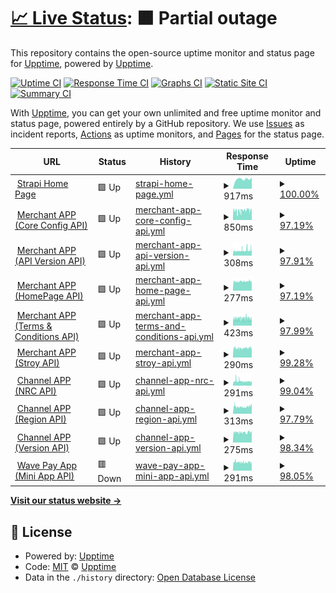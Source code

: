 # [📈 Live Status](https://upptime.github.io/upptime): <!--live status--> **🟧 Partial outage**

This repository contains the open-source uptime monitor and status page for [Upptime](https://upptime.js.org), powered by [Upptime](https://github.com/upptime/upptime).

[![Uptime CI](https://github.com/mgmgpyaesonewin/strapi-upptime/workflows/Uptime%20CI/badge.svg)](https://github.com/mgmgpyaesonewin/strapi-upptime/actions?query=workflow%3A%22Uptime+CI%22)
[![Response Time CI](https://github.com/mgmgpyaesonewin/strapi-upptime/workflows/Response%20Time%20CI/badge.svg)](https://github.com/mgmgpyaesonewin/strapi-upptime/actions?query=workflow%3A%22Response+Time+CI%22)
[![Graphs CI](https://github.com/mgmgpyaesonewin/strapi-upptime/workflows/Graphs%20CI/badge.svg)](https://github.com/mgmgpyaesonewin/strapi-upptime/actions?query=workflow%3A%22Graphs+CI%22)
[![Static Site CI](https://github.com/mgmgpyaesonewin/strapi-upptime/workflows/Static%20Site%20CI/badge.svg)](https://github.com/mgmgpyaesonewin/strapi-upptime/actions?query=workflow%3A%22Static+Site+CI%22)
[![Summary CI](https://github.com/mgmgpyaesonewin/strapi-upptime/workflows/Summary%20CI/badge.svg)](https://github.com/mgmgpyaesonewin/strapi-upptime/actions?query=workflow%3A%22Summary+CI%22)

With [Upptime](https://upptime.js.org), you can get your own unlimited and free uptime monitor and status page, powered entirely by a GitHub repository. We use [Issues](https://github.com/upptime/upptime/issues) as incident reports, [Actions](https://github.com/mgmgpyaesonewin/strapi-upptime/actions) as uptime monitors, and [Pages](https://upptime.github.io/upptime) for the status page.

<!--start: status pages-->
<!-- This summary is generated by Upptime (https://github.com/upptime/upptime) -->
<!-- Do not edit this manually, your changes will be overwritten -->
<!-- prettier-ignore -->
| URL | Status | History | Response Time | Uptime |
| --- | ------ | ------- | ------------- | ------ |
| <img alt="" src="https://icons.duckduckgo.com/ip3/cms.wavemoney.io.ico" height="13"> [Strapi Home Page](https://cms.wavemoney.io) | 🟩 Up | [strapi-home-page.yml](https://github.com/mgmgpyaesonewin/strapi-upptime/commits/HEAD/history/strapi-home-page.yml) | <details><summary><img alt="Response time graph" src="./graphs/strapi-home-page/response-time-week.png" height="20"> 917ms</summary><br><a href="https://mgmgpyaesonewin.github.io/strapi-upptime/history/strapi-home-page"><img alt="Response time 1017" src="https://img.shields.io/endpoint?url=https%3A%2F%2Fraw.githubusercontent.com%2Fmgmgpyaesonewin%2Fstrapi-upptime%2FHEAD%2Fapi%2Fstrapi-home-page%2Fresponse-time.json"></a><br><a href="https://mgmgpyaesonewin.github.io/strapi-upptime/history/strapi-home-page"><img alt="24-hour response time 1054" src="https://img.shields.io/endpoint?url=https%3A%2F%2Fraw.githubusercontent.com%2Fmgmgpyaesonewin%2Fstrapi-upptime%2FHEAD%2Fapi%2Fstrapi-home-page%2Fresponse-time-day.json"></a><br><a href="https://mgmgpyaesonewin.github.io/strapi-upptime/history/strapi-home-page"><img alt="7-day response time 917" src="https://img.shields.io/endpoint?url=https%3A%2F%2Fraw.githubusercontent.com%2Fmgmgpyaesonewin%2Fstrapi-upptime%2FHEAD%2Fapi%2Fstrapi-home-page%2Fresponse-time-week.json"></a><br><a href="https://mgmgpyaesonewin.github.io/strapi-upptime/history/strapi-home-page"><img alt="30-day response time 873" src="https://img.shields.io/endpoint?url=https%3A%2F%2Fraw.githubusercontent.com%2Fmgmgpyaesonewin%2Fstrapi-upptime%2FHEAD%2Fapi%2Fstrapi-home-page%2Fresponse-time-month.json"></a><br><a href="https://mgmgpyaesonewin.github.io/strapi-upptime/history/strapi-home-page"><img alt="1-year response time 1089" src="https://img.shields.io/endpoint?url=https%3A%2F%2Fraw.githubusercontent.com%2Fmgmgpyaesonewin%2Fstrapi-upptime%2FHEAD%2Fapi%2Fstrapi-home-page%2Fresponse-time-year.json"></a></details> | <details><summary><a href="https://mgmgpyaesonewin.github.io/strapi-upptime/history/strapi-home-page">100.00%</a></summary><a href="https://mgmgpyaesonewin.github.io/strapi-upptime/history/strapi-home-page"><img alt="All-time uptime 98.85%" src="https://img.shields.io/endpoint?url=https%3A%2F%2Fraw.githubusercontent.com%2Fmgmgpyaesonewin%2Fstrapi-upptime%2FHEAD%2Fapi%2Fstrapi-home-page%2Fuptime.json"></a><br><a href="https://mgmgpyaesonewin.github.io/strapi-upptime/history/strapi-home-page"><img alt="24-hour uptime 100.00%" src="https://img.shields.io/endpoint?url=https%3A%2F%2Fraw.githubusercontent.com%2Fmgmgpyaesonewin%2Fstrapi-upptime%2FHEAD%2Fapi%2Fstrapi-home-page%2Fuptime-day.json"></a><br><a href="https://mgmgpyaesonewin.github.io/strapi-upptime/history/strapi-home-page"><img alt="7-day uptime 100.00%" src="https://img.shields.io/endpoint?url=https%3A%2F%2Fraw.githubusercontent.com%2Fmgmgpyaesonewin%2Fstrapi-upptime%2FHEAD%2Fapi%2Fstrapi-home-page%2Fuptime-week.json"></a><br><a href="https://mgmgpyaesonewin.github.io/strapi-upptime/history/strapi-home-page"><img alt="30-day uptime 99.29%" src="https://img.shields.io/endpoint?url=https%3A%2F%2Fraw.githubusercontent.com%2Fmgmgpyaesonewin%2Fstrapi-upptime%2FHEAD%2Fapi%2Fstrapi-home-page%2Fuptime-month.json"></a><br><a href="https://mgmgpyaesonewin.github.io/strapi-upptime/history/strapi-home-page"><img alt="1-year uptime 98.50%" src="https://img.shields.io/endpoint?url=https%3A%2F%2Fraw.githubusercontent.com%2Fmgmgpyaesonewin%2Fstrapi-upptime%2FHEAD%2Fapi%2Fstrapi-home-page%2Fuptime-year.json"></a></details>
| <img alt="" src="https://icons.duckduckgo.com/ip3/gateway.wavemoney.io.ico" height="13"> [Merchant APP (Core Config API)](https://gateway.wavemoney.io/v2/merchant-api/merchant-core-config) | 🟩 Up | [merchant-app-core-config-api.yml](https://github.com/mgmgpyaesonewin/strapi-upptime/commits/HEAD/history/merchant-app-core-config-api.yml) | <details><summary><img alt="Response time graph" src="./graphs/merchant-app-core-config-api/response-time-week.png" height="20"> 850ms</summary><br><a href="https://mgmgpyaesonewin.github.io/strapi-upptime/history/merchant-app-core-config-api"><img alt="Response time 968" src="https://img.shields.io/endpoint?url=https%3A%2F%2Fraw.githubusercontent.com%2Fmgmgpyaesonewin%2Fstrapi-upptime%2FHEAD%2Fapi%2Fmerchant-app-core-config-api%2Fresponse-time.json"></a><br><a href="https://mgmgpyaesonewin.github.io/strapi-upptime/history/merchant-app-core-config-api"><img alt="24-hour response time 765" src="https://img.shields.io/endpoint?url=https%3A%2F%2Fraw.githubusercontent.com%2Fmgmgpyaesonewin%2Fstrapi-upptime%2FHEAD%2Fapi%2Fmerchant-app-core-config-api%2Fresponse-time-day.json"></a><br><a href="https://mgmgpyaesonewin.github.io/strapi-upptime/history/merchant-app-core-config-api"><img alt="7-day response time 850" src="https://img.shields.io/endpoint?url=https%3A%2F%2Fraw.githubusercontent.com%2Fmgmgpyaesonewin%2Fstrapi-upptime%2FHEAD%2Fapi%2Fmerchant-app-core-config-api%2Fresponse-time-week.json"></a><br><a href="https://mgmgpyaesonewin.github.io/strapi-upptime/history/merchant-app-core-config-api"><img alt="30-day response time 868" src="https://img.shields.io/endpoint?url=https%3A%2F%2Fraw.githubusercontent.com%2Fmgmgpyaesonewin%2Fstrapi-upptime%2FHEAD%2Fapi%2Fmerchant-app-core-config-api%2Fresponse-time-month.json"></a><br><a href="https://mgmgpyaesonewin.github.io/strapi-upptime/history/merchant-app-core-config-api"><img alt="1-year response time 1000" src="https://img.shields.io/endpoint?url=https%3A%2F%2Fraw.githubusercontent.com%2Fmgmgpyaesonewin%2Fstrapi-upptime%2FHEAD%2Fapi%2Fmerchant-app-core-config-api%2Fresponse-time-year.json"></a></details> | <details><summary><a href="https://mgmgpyaesonewin.github.io/strapi-upptime/history/merchant-app-core-config-api">97.19%</a></summary><a href="https://mgmgpyaesonewin.github.io/strapi-upptime/history/merchant-app-core-config-api"><img alt="All-time uptime 98.74%" src="https://img.shields.io/endpoint?url=https%3A%2F%2Fraw.githubusercontent.com%2Fmgmgpyaesonewin%2Fstrapi-upptime%2FHEAD%2Fapi%2Fmerchant-app-core-config-api%2Fuptime.json"></a><br><a href="https://mgmgpyaesonewin.github.io/strapi-upptime/history/merchant-app-core-config-api"><img alt="24-hour uptime 94.51%" src="https://img.shields.io/endpoint?url=https%3A%2F%2Fraw.githubusercontent.com%2Fmgmgpyaesonewin%2Fstrapi-upptime%2FHEAD%2Fapi%2Fmerchant-app-core-config-api%2Fuptime-day.json"></a><br><a href="https://mgmgpyaesonewin.github.io/strapi-upptime/history/merchant-app-core-config-api"><img alt="7-day uptime 97.19%" src="https://img.shields.io/endpoint?url=https%3A%2F%2Fraw.githubusercontent.com%2Fmgmgpyaesonewin%2Fstrapi-upptime%2FHEAD%2Fapi%2Fmerchant-app-core-config-api%2Fuptime-week.json"></a><br><a href="https://mgmgpyaesonewin.github.io/strapi-upptime/history/merchant-app-core-config-api"><img alt="30-day uptime 98.53%" src="https://img.shields.io/endpoint?url=https%3A%2F%2Fraw.githubusercontent.com%2Fmgmgpyaesonewin%2Fstrapi-upptime%2FHEAD%2Fapi%2Fmerchant-app-core-config-api%2Fuptime-month.json"></a><br><a href="https://mgmgpyaesonewin.github.io/strapi-upptime/history/merchant-app-core-config-api"><img alt="1-year uptime 98.32%" src="https://img.shields.io/endpoint?url=https%3A%2F%2Fraw.githubusercontent.com%2Fmgmgpyaesonewin%2Fstrapi-upptime%2FHEAD%2Fapi%2Fmerchant-app-core-config-api%2Fuptime-year.json"></a></details>
| <img alt="" src="https://icons.duckduckgo.com/ip3/gateway.wavemoney.io.ico" height="13"> [Merchant APP (API Version API)](https://gateway.wavemoney.io/v2/merchant-api/url-version/entity/merchant) | 🟩 Up | [merchant-app-api-version-api.yml](https://github.com/mgmgpyaesonewin/strapi-upptime/commits/HEAD/history/merchant-app-api-version-api.yml) | <details><summary><img alt="Response time graph" src="./graphs/merchant-app-api-version-api/response-time-week.png" height="20"> 308ms</summary><br><a href="https://mgmgpyaesonewin.github.io/strapi-upptime/history/merchant-app-api-version-api"><img alt="Response time 374" src="https://img.shields.io/endpoint?url=https%3A%2F%2Fraw.githubusercontent.com%2Fmgmgpyaesonewin%2Fstrapi-upptime%2FHEAD%2Fapi%2Fmerchant-app-api-version-api%2Fresponse-time.json"></a><br><a href="https://mgmgpyaesonewin.github.io/strapi-upptime/history/merchant-app-api-version-api"><img alt="24-hour response time 361" src="https://img.shields.io/endpoint?url=https%3A%2F%2Fraw.githubusercontent.com%2Fmgmgpyaesonewin%2Fstrapi-upptime%2FHEAD%2Fapi%2Fmerchant-app-api-version-api%2Fresponse-time-day.json"></a><br><a href="https://mgmgpyaesonewin.github.io/strapi-upptime/history/merchant-app-api-version-api"><img alt="7-day response time 308" src="https://img.shields.io/endpoint?url=https%3A%2F%2Fraw.githubusercontent.com%2Fmgmgpyaesonewin%2Fstrapi-upptime%2FHEAD%2Fapi%2Fmerchant-app-api-version-api%2Fresponse-time-week.json"></a><br><a href="https://mgmgpyaesonewin.github.io/strapi-upptime/history/merchant-app-api-version-api"><img alt="30-day response time 305" src="https://img.shields.io/endpoint?url=https%3A%2F%2Fraw.githubusercontent.com%2Fmgmgpyaesonewin%2Fstrapi-upptime%2FHEAD%2Fapi%2Fmerchant-app-api-version-api%2Fresponse-time-month.json"></a><br><a href="https://mgmgpyaesonewin.github.io/strapi-upptime/history/merchant-app-api-version-api"><img alt="1-year response time 372" src="https://img.shields.io/endpoint?url=https%3A%2F%2Fraw.githubusercontent.com%2Fmgmgpyaesonewin%2Fstrapi-upptime%2FHEAD%2Fapi%2Fmerchant-app-api-version-api%2Fresponse-time-year.json"></a></details> | <details><summary><a href="https://mgmgpyaesonewin.github.io/strapi-upptime/history/merchant-app-api-version-api">97.91%</a></summary><a href="https://mgmgpyaesonewin.github.io/strapi-upptime/history/merchant-app-api-version-api"><img alt="All-time uptime 98.77%" src="https://img.shields.io/endpoint?url=https%3A%2F%2Fraw.githubusercontent.com%2Fmgmgpyaesonewin%2Fstrapi-upptime%2FHEAD%2Fapi%2Fmerchant-app-api-version-api%2Fuptime.json"></a><br><a href="https://mgmgpyaesonewin.github.io/strapi-upptime/history/merchant-app-api-version-api"><img alt="24-hour uptime 98.13%" src="https://img.shields.io/endpoint?url=https%3A%2F%2Fraw.githubusercontent.com%2Fmgmgpyaesonewin%2Fstrapi-upptime%2FHEAD%2Fapi%2Fmerchant-app-api-version-api%2Fuptime-day.json"></a><br><a href="https://mgmgpyaesonewin.github.io/strapi-upptime/history/merchant-app-api-version-api"><img alt="7-day uptime 97.91%" src="https://img.shields.io/endpoint?url=https%3A%2F%2Fraw.githubusercontent.com%2Fmgmgpyaesonewin%2Fstrapi-upptime%2FHEAD%2Fapi%2Fmerchant-app-api-version-api%2Fuptime-week.json"></a><br><a href="https://mgmgpyaesonewin.github.io/strapi-upptime/history/merchant-app-api-version-api"><img alt="30-day uptime 98.76%" src="https://img.shields.io/endpoint?url=https%3A%2F%2Fraw.githubusercontent.com%2Fmgmgpyaesonewin%2Fstrapi-upptime%2FHEAD%2Fapi%2Fmerchant-app-api-version-api%2Fuptime-month.json"></a><br><a href="https://mgmgpyaesonewin.github.io/strapi-upptime/history/merchant-app-api-version-api"><img alt="1-year uptime 98.37%" src="https://img.shields.io/endpoint?url=https%3A%2F%2Fraw.githubusercontent.com%2Fmgmgpyaesonewin%2Fstrapi-upptime%2FHEAD%2Fapi%2Fmerchant-app-api-version-api%2Fuptime-year.json"></a></details>
| <img alt="" src="https://icons.duckduckgo.com/ip3/gateway.wavemoney.io.ico" height="13"> [Merchant APP (HomePage API)](https://gateway.wavemoney.io/v2/merchant-api/merchant-home) | 🟩 Up | [merchant-app-home-page-api.yml](https://github.com/mgmgpyaesonewin/strapi-upptime/commits/HEAD/history/merchant-app-home-page-api.yml) | <details><summary><img alt="Response time graph" src="./graphs/merchant-app-home-page-api/response-time-week.png" height="20"> 277ms</summary><br><a href="https://mgmgpyaesonewin.github.io/strapi-upptime/history/merchant-app-home-page-api"><img alt="Response time 381" src="https://img.shields.io/endpoint?url=https%3A%2F%2Fraw.githubusercontent.com%2Fmgmgpyaesonewin%2Fstrapi-upptime%2FHEAD%2Fapi%2Fmerchant-app-home-page-api%2Fresponse-time.json"></a><br><a href="https://mgmgpyaesonewin.github.io/strapi-upptime/history/merchant-app-home-page-api"><img alt="24-hour response time 284" src="https://img.shields.io/endpoint?url=https%3A%2F%2Fraw.githubusercontent.com%2Fmgmgpyaesonewin%2Fstrapi-upptime%2FHEAD%2Fapi%2Fmerchant-app-home-page-api%2Fresponse-time-day.json"></a><br><a href="https://mgmgpyaesonewin.github.io/strapi-upptime/history/merchant-app-home-page-api"><img alt="7-day response time 277" src="https://img.shields.io/endpoint?url=https%3A%2F%2Fraw.githubusercontent.com%2Fmgmgpyaesonewin%2Fstrapi-upptime%2FHEAD%2Fapi%2Fmerchant-app-home-page-api%2Fresponse-time-week.json"></a><br><a href="https://mgmgpyaesonewin.github.io/strapi-upptime/history/merchant-app-home-page-api"><img alt="30-day response time 273" src="https://img.shields.io/endpoint?url=https%3A%2F%2Fraw.githubusercontent.com%2Fmgmgpyaesonewin%2Fstrapi-upptime%2FHEAD%2Fapi%2Fmerchant-app-home-page-api%2Fresponse-time-month.json"></a><br><a href="https://mgmgpyaesonewin.github.io/strapi-upptime/history/merchant-app-home-page-api"><img alt="1-year response time 412" src="https://img.shields.io/endpoint?url=https%3A%2F%2Fraw.githubusercontent.com%2Fmgmgpyaesonewin%2Fstrapi-upptime%2FHEAD%2Fapi%2Fmerchant-app-home-page-api%2Fresponse-time-year.json"></a></details> | <details><summary><a href="https://mgmgpyaesonewin.github.io/strapi-upptime/history/merchant-app-home-page-api">97.19%</a></summary><a href="https://mgmgpyaesonewin.github.io/strapi-upptime/history/merchant-app-home-page-api"><img alt="All-time uptime 98.78%" src="https://img.shields.io/endpoint?url=https%3A%2F%2Fraw.githubusercontent.com%2Fmgmgpyaesonewin%2Fstrapi-upptime%2FHEAD%2Fapi%2Fmerchant-app-home-page-api%2Fuptime.json"></a><br><a href="https://mgmgpyaesonewin.github.io/strapi-upptime/history/merchant-app-home-page-api"><img alt="24-hour uptime 98.47%" src="https://img.shields.io/endpoint?url=https%3A%2F%2Fraw.githubusercontent.com%2Fmgmgpyaesonewin%2Fstrapi-upptime%2FHEAD%2Fapi%2Fmerchant-app-home-page-api%2Fuptime-day.json"></a><br><a href="https://mgmgpyaesonewin.github.io/strapi-upptime/history/merchant-app-home-page-api"><img alt="7-day uptime 97.19%" src="https://img.shields.io/endpoint?url=https%3A%2F%2Fraw.githubusercontent.com%2Fmgmgpyaesonewin%2Fstrapi-upptime%2FHEAD%2Fapi%2Fmerchant-app-home-page-api%2Fuptime-week.json"></a><br><a href="https://mgmgpyaesonewin.github.io/strapi-upptime/history/merchant-app-home-page-api"><img alt="30-day uptime 98.50%" src="https://img.shields.io/endpoint?url=https%3A%2F%2Fraw.githubusercontent.com%2Fmgmgpyaesonewin%2Fstrapi-upptime%2FHEAD%2Fapi%2Fmerchant-app-home-page-api%2Fuptime-month.json"></a><br><a href="https://mgmgpyaesonewin.github.io/strapi-upptime/history/merchant-app-home-page-api"><img alt="1-year uptime 98.33%" src="https://img.shields.io/endpoint?url=https%3A%2F%2Fraw.githubusercontent.com%2Fmgmgpyaesonewin%2Fstrapi-upptime%2FHEAD%2Fapi%2Fmerchant-app-home-page-api%2Fuptime-year.json"></a></details>
| <img alt="" src="https://icons.duckduckgo.com/ip3/gateway.wavemoney.io.ico" height="13"> [Merchant APP (Terms & Conditions API)](https://gateway.wavemoney.io/v2/merchant-api/merchant-term-and-condition-content/get-latest) | 🟩 Up | [merchant-app-terms-and-conditions-api.yml](https://github.com/mgmgpyaesonewin/strapi-upptime/commits/HEAD/history/merchant-app-terms-and-conditions-api.yml) | <details><summary><img alt="Response time graph" src="./graphs/merchant-app-terms-and-conditions-api/response-time-week.png" height="20"> 423ms</summary><br><a href="https://mgmgpyaesonewin.github.io/strapi-upptime/history/merchant-app-terms-and-conditions-api"><img alt="Response time 505" src="https://img.shields.io/endpoint?url=https%3A%2F%2Fraw.githubusercontent.com%2Fmgmgpyaesonewin%2Fstrapi-upptime%2FHEAD%2Fapi%2Fmerchant-app-terms-and-conditions-api%2Fresponse-time.json"></a><br><a href="https://mgmgpyaesonewin.github.io/strapi-upptime/history/merchant-app-terms-and-conditions-api"><img alt="24-hour response time 430" src="https://img.shields.io/endpoint?url=https%3A%2F%2Fraw.githubusercontent.com%2Fmgmgpyaesonewin%2Fstrapi-upptime%2FHEAD%2Fapi%2Fmerchant-app-terms-and-conditions-api%2Fresponse-time-day.json"></a><br><a href="https://mgmgpyaesonewin.github.io/strapi-upptime/history/merchant-app-terms-and-conditions-api"><img alt="7-day response time 423" src="https://img.shields.io/endpoint?url=https%3A%2F%2Fraw.githubusercontent.com%2Fmgmgpyaesonewin%2Fstrapi-upptime%2FHEAD%2Fapi%2Fmerchant-app-terms-and-conditions-api%2Fresponse-time-week.json"></a><br><a href="https://mgmgpyaesonewin.github.io/strapi-upptime/history/merchant-app-terms-and-conditions-api"><img alt="30-day response time 442" src="https://img.shields.io/endpoint?url=https%3A%2F%2Fraw.githubusercontent.com%2Fmgmgpyaesonewin%2Fstrapi-upptime%2FHEAD%2Fapi%2Fmerchant-app-terms-and-conditions-api%2Fresponse-time-month.json"></a><br><a href="https://mgmgpyaesonewin.github.io/strapi-upptime/history/merchant-app-terms-and-conditions-api"><img alt="1-year response time 514" src="https://img.shields.io/endpoint?url=https%3A%2F%2Fraw.githubusercontent.com%2Fmgmgpyaesonewin%2Fstrapi-upptime%2FHEAD%2Fapi%2Fmerchant-app-terms-and-conditions-api%2Fresponse-time-year.json"></a></details> | <details><summary><a href="https://mgmgpyaesonewin.github.io/strapi-upptime/history/merchant-app-terms-and-conditions-api">97.99%</a></summary><a href="https://mgmgpyaesonewin.github.io/strapi-upptime/history/merchant-app-terms-and-conditions-api"><img alt="All-time uptime 98.82%" src="https://img.shields.io/endpoint?url=https%3A%2F%2Fraw.githubusercontent.com%2Fmgmgpyaesonewin%2Fstrapi-upptime%2FHEAD%2Fapi%2Fmerchant-app-terms-and-conditions-api%2Fuptime.json"></a><br><a href="https://mgmgpyaesonewin.github.io/strapi-upptime/history/merchant-app-terms-and-conditions-api"><img alt="24-hour uptime 96.48%" src="https://img.shields.io/endpoint?url=https%3A%2F%2Fraw.githubusercontent.com%2Fmgmgpyaesonewin%2Fstrapi-upptime%2FHEAD%2Fapi%2Fmerchant-app-terms-and-conditions-api%2Fuptime-day.json"></a><br><a href="https://mgmgpyaesonewin.github.io/strapi-upptime/history/merchant-app-terms-and-conditions-api"><img alt="7-day uptime 97.99%" src="https://img.shields.io/endpoint?url=https%3A%2F%2Fraw.githubusercontent.com%2Fmgmgpyaesonewin%2Fstrapi-upptime%2FHEAD%2Fapi%2Fmerchant-app-terms-and-conditions-api%2Fuptime-week.json"></a><br><a href="https://mgmgpyaesonewin.github.io/strapi-upptime/history/merchant-app-terms-and-conditions-api"><img alt="30-day uptime 98.71%" src="https://img.shields.io/endpoint?url=https%3A%2F%2Fraw.githubusercontent.com%2Fmgmgpyaesonewin%2Fstrapi-upptime%2FHEAD%2Fapi%2Fmerchant-app-terms-and-conditions-api%2Fuptime-month.json"></a><br><a href="https://mgmgpyaesonewin.github.io/strapi-upptime/history/merchant-app-terms-and-conditions-api"><img alt="1-year uptime 98.36%" src="https://img.shields.io/endpoint?url=https%3A%2F%2Fraw.githubusercontent.com%2Fmgmgpyaesonewin%2Fstrapi-upptime%2FHEAD%2Fapi%2Fmerchant-app-terms-and-conditions-api%2Fuptime-year.json"></a></details>
| <img alt="" src="https://icons.duckduckgo.com/ip3/gateway.wavemoney.io.ico" height="13"> [Merchant APP (Stroy API)](https://gateway.wavemoney.io/v2/merchant-api/merchant-tutorial-stories/1) | 🟩 Up | [merchant-app-stroy-api.yml](https://github.com/mgmgpyaesonewin/strapi-upptime/commits/HEAD/history/merchant-app-stroy-api.yml) | <details><summary><img alt="Response time graph" src="./graphs/merchant-app-stroy-api/response-time-week.png" height="20"> 290ms</summary><br><a href="https://mgmgpyaesonewin.github.io/strapi-upptime/history/merchant-app-stroy-api"><img alt="Response time 390" src="https://img.shields.io/endpoint?url=https%3A%2F%2Fraw.githubusercontent.com%2Fmgmgpyaesonewin%2Fstrapi-upptime%2FHEAD%2Fapi%2Fmerchant-app-stroy-api%2Fresponse-time.json"></a><br><a href="https://mgmgpyaesonewin.github.io/strapi-upptime/history/merchant-app-stroy-api"><img alt="24-hour response time 304" src="https://img.shields.io/endpoint?url=https%3A%2F%2Fraw.githubusercontent.com%2Fmgmgpyaesonewin%2Fstrapi-upptime%2FHEAD%2Fapi%2Fmerchant-app-stroy-api%2Fresponse-time-day.json"></a><br><a href="https://mgmgpyaesonewin.github.io/strapi-upptime/history/merchant-app-stroy-api"><img alt="7-day response time 290" src="https://img.shields.io/endpoint?url=https%3A%2F%2Fraw.githubusercontent.com%2Fmgmgpyaesonewin%2Fstrapi-upptime%2FHEAD%2Fapi%2Fmerchant-app-stroy-api%2Fresponse-time-week.json"></a><br><a href="https://mgmgpyaesonewin.github.io/strapi-upptime/history/merchant-app-stroy-api"><img alt="30-day response time 295" src="https://img.shields.io/endpoint?url=https%3A%2F%2Fraw.githubusercontent.com%2Fmgmgpyaesonewin%2Fstrapi-upptime%2FHEAD%2Fapi%2Fmerchant-app-stroy-api%2Fresponse-time-month.json"></a><br><a href="https://mgmgpyaesonewin.github.io/strapi-upptime/history/merchant-app-stroy-api"><img alt="1-year response time 427" src="https://img.shields.io/endpoint?url=https%3A%2F%2Fraw.githubusercontent.com%2Fmgmgpyaesonewin%2Fstrapi-upptime%2FHEAD%2Fapi%2Fmerchant-app-stroy-api%2Fresponse-time-year.json"></a></details> | <details><summary><a href="https://mgmgpyaesonewin.github.io/strapi-upptime/history/merchant-app-stroy-api">99.28%</a></summary><a href="https://mgmgpyaesonewin.github.io/strapi-upptime/history/merchant-app-stroy-api"><img alt="All-time uptime 98.76%" src="https://img.shields.io/endpoint?url=https%3A%2F%2Fraw.githubusercontent.com%2Fmgmgpyaesonewin%2Fstrapi-upptime%2FHEAD%2Fapi%2Fmerchant-app-stroy-api%2Fuptime.json"></a><br><a href="https://mgmgpyaesonewin.github.io/strapi-upptime/history/merchant-app-stroy-api"><img alt="24-hour uptime 98.94%" src="https://img.shields.io/endpoint?url=https%3A%2F%2Fraw.githubusercontent.com%2Fmgmgpyaesonewin%2Fstrapi-upptime%2FHEAD%2Fapi%2Fmerchant-app-stroy-api%2Fuptime-day.json"></a><br><a href="https://mgmgpyaesonewin.github.io/strapi-upptime/history/merchant-app-stroy-api"><img alt="7-day uptime 99.28%" src="https://img.shields.io/endpoint?url=https%3A%2F%2Fraw.githubusercontent.com%2Fmgmgpyaesonewin%2Fstrapi-upptime%2FHEAD%2Fapi%2Fmerchant-app-stroy-api%2Fuptime-week.json"></a><br><a href="https://mgmgpyaesonewin.github.io/strapi-upptime/history/merchant-app-stroy-api"><img alt="30-day uptime 99.12%" src="https://img.shields.io/endpoint?url=https%3A%2F%2Fraw.githubusercontent.com%2Fmgmgpyaesonewin%2Fstrapi-upptime%2FHEAD%2Fapi%2Fmerchant-app-stroy-api%2Fuptime-month.json"></a><br><a href="https://mgmgpyaesonewin.github.io/strapi-upptime/history/merchant-app-stroy-api"><img alt="1-year uptime 98.37%" src="https://img.shields.io/endpoint?url=https%3A%2F%2Fraw.githubusercontent.com%2Fmgmgpyaesonewin%2Fstrapi-upptime%2FHEAD%2Fapi%2Fmerchant-app-stroy-api%2Fuptime-year.json"></a></details>
| <img alt="" src="https://icons.duckduckgo.com/ip3/gateway.wavemoney.io.ico" height="13"> [Channel APP (NRC API)](https://gateway.wavemoney.io/v2/wc-api/config-nrc/wc) | 🟩 Up | [channel-app-nrc-api.yml](https://github.com/mgmgpyaesonewin/strapi-upptime/commits/HEAD/history/channel-app-nrc-api.yml) | <details><summary><img alt="Response time graph" src="./graphs/channel-app-nrc-api/response-time-week.png" height="20"> 291ms</summary><br><a href="https://mgmgpyaesonewin.github.io/strapi-upptime/history/channel-app-nrc-api"><img alt="Response time 291" src="https://img.shields.io/endpoint?url=https%3A%2F%2Fraw.githubusercontent.com%2Fmgmgpyaesonewin%2Fstrapi-upptime%2FHEAD%2Fapi%2Fchannel-app-nrc-api%2Fresponse-time.json"></a><br><a href="https://mgmgpyaesonewin.github.io/strapi-upptime/history/channel-app-nrc-api"><img alt="24-hour response time 270" src="https://img.shields.io/endpoint?url=https%3A%2F%2Fraw.githubusercontent.com%2Fmgmgpyaesonewin%2Fstrapi-upptime%2FHEAD%2Fapi%2Fchannel-app-nrc-api%2Fresponse-time-day.json"></a><br><a href="https://mgmgpyaesonewin.github.io/strapi-upptime/history/channel-app-nrc-api"><img alt="7-day response time 291" src="https://img.shields.io/endpoint?url=https%3A%2F%2Fraw.githubusercontent.com%2Fmgmgpyaesonewin%2Fstrapi-upptime%2FHEAD%2Fapi%2Fchannel-app-nrc-api%2Fresponse-time-week.json"></a><br><a href="https://mgmgpyaesonewin.github.io/strapi-upptime/history/channel-app-nrc-api"><img alt="30-day response time 285" src="https://img.shields.io/endpoint?url=https%3A%2F%2Fraw.githubusercontent.com%2Fmgmgpyaesonewin%2Fstrapi-upptime%2FHEAD%2Fapi%2Fchannel-app-nrc-api%2Fresponse-time-month.json"></a><br><a href="https://mgmgpyaesonewin.github.io/strapi-upptime/history/channel-app-nrc-api"><img alt="1-year response time 279" src="https://img.shields.io/endpoint?url=https%3A%2F%2Fraw.githubusercontent.com%2Fmgmgpyaesonewin%2Fstrapi-upptime%2FHEAD%2Fapi%2Fchannel-app-nrc-api%2Fresponse-time-year.json"></a></details> | <details><summary><a href="https://mgmgpyaesonewin.github.io/strapi-upptime/history/channel-app-nrc-api">99.04%</a></summary><a href="https://mgmgpyaesonewin.github.io/strapi-upptime/history/channel-app-nrc-api"><img alt="All-time uptime 98.69%" src="https://img.shields.io/endpoint?url=https%3A%2F%2Fraw.githubusercontent.com%2Fmgmgpyaesonewin%2Fstrapi-upptime%2FHEAD%2Fapi%2Fchannel-app-nrc-api%2Fuptime.json"></a><br><a href="https://mgmgpyaesonewin.github.io/strapi-upptime/history/channel-app-nrc-api"><img alt="24-hour uptime 98.77%" src="https://img.shields.io/endpoint?url=https%3A%2F%2Fraw.githubusercontent.com%2Fmgmgpyaesonewin%2Fstrapi-upptime%2FHEAD%2Fapi%2Fchannel-app-nrc-api%2Fuptime-day.json"></a><br><a href="https://mgmgpyaesonewin.github.io/strapi-upptime/history/channel-app-nrc-api"><img alt="7-day uptime 99.04%" src="https://img.shields.io/endpoint?url=https%3A%2F%2Fraw.githubusercontent.com%2Fmgmgpyaesonewin%2Fstrapi-upptime%2FHEAD%2Fapi%2Fchannel-app-nrc-api%2Fuptime-week.json"></a><br><a href="https://mgmgpyaesonewin.github.io/strapi-upptime/history/channel-app-nrc-api"><img alt="30-day uptime 98.82%" src="https://img.shields.io/endpoint?url=https%3A%2F%2Fraw.githubusercontent.com%2Fmgmgpyaesonewin%2Fstrapi-upptime%2FHEAD%2Fapi%2Fchannel-app-nrc-api%2Fuptime-month.json"></a><br><a href="https://mgmgpyaesonewin.github.io/strapi-upptime/history/channel-app-nrc-api"><img alt="1-year uptime 98.35%" src="https://img.shields.io/endpoint?url=https%3A%2F%2Fraw.githubusercontent.com%2Fmgmgpyaesonewin%2Fstrapi-upptime%2FHEAD%2Fapi%2Fchannel-app-nrc-api%2Fuptime-year.json"></a></details>
| <img alt="" src="https://icons.duckduckgo.com/ip3/gateway.wavemoney.io.ico" height="13"> [Channel APP (Region API)](https://gateway.wavemoney.io/v2/wc-api/config-region/wc) | 🟩 Up | [channel-app-region-api.yml](https://github.com/mgmgpyaesonewin/strapi-upptime/commits/HEAD/history/channel-app-region-api.yml) | <details><summary><img alt="Response time graph" src="./graphs/channel-app-region-api/response-time-week.png" height="20"> 313ms</summary><br><a href="https://mgmgpyaesonewin.github.io/strapi-upptime/history/channel-app-region-api"><img alt="Response time 409" src="https://img.shields.io/endpoint?url=https%3A%2F%2Fraw.githubusercontent.com%2Fmgmgpyaesonewin%2Fstrapi-upptime%2FHEAD%2Fapi%2Fchannel-app-region-api%2Fresponse-time.json"></a><br><a href="https://mgmgpyaesonewin.github.io/strapi-upptime/history/channel-app-region-api"><img alt="24-hour response time 353" src="https://img.shields.io/endpoint?url=https%3A%2F%2Fraw.githubusercontent.com%2Fmgmgpyaesonewin%2Fstrapi-upptime%2FHEAD%2Fapi%2Fchannel-app-region-api%2Fresponse-time-day.json"></a><br><a href="https://mgmgpyaesonewin.github.io/strapi-upptime/history/channel-app-region-api"><img alt="7-day response time 313" src="https://img.shields.io/endpoint?url=https%3A%2F%2Fraw.githubusercontent.com%2Fmgmgpyaesonewin%2Fstrapi-upptime%2FHEAD%2Fapi%2Fchannel-app-region-api%2Fresponse-time-week.json"></a><br><a href="https://mgmgpyaesonewin.github.io/strapi-upptime/history/channel-app-region-api"><img alt="30-day response time 329" src="https://img.shields.io/endpoint?url=https%3A%2F%2Fraw.githubusercontent.com%2Fmgmgpyaesonewin%2Fstrapi-upptime%2FHEAD%2Fapi%2Fchannel-app-region-api%2Fresponse-time-month.json"></a><br><a href="https://mgmgpyaesonewin.github.io/strapi-upptime/history/channel-app-region-api"><img alt="1-year response time 437" src="https://img.shields.io/endpoint?url=https%3A%2F%2Fraw.githubusercontent.com%2Fmgmgpyaesonewin%2Fstrapi-upptime%2FHEAD%2Fapi%2Fchannel-app-region-api%2Fresponse-time-year.json"></a></details> | <details><summary><a href="https://mgmgpyaesonewin.github.io/strapi-upptime/history/channel-app-region-api">97.79%</a></summary><a href="https://mgmgpyaesonewin.github.io/strapi-upptime/history/channel-app-region-api"><img alt="All-time uptime 98.68%" src="https://img.shields.io/endpoint?url=https%3A%2F%2Fraw.githubusercontent.com%2Fmgmgpyaesonewin%2Fstrapi-upptime%2FHEAD%2Fapi%2Fchannel-app-region-api%2Fuptime.json"></a><br><a href="https://mgmgpyaesonewin.github.io/strapi-upptime/history/channel-app-region-api"><img alt="24-hour uptime 98.15%" src="https://img.shields.io/endpoint?url=https%3A%2F%2Fraw.githubusercontent.com%2Fmgmgpyaesonewin%2Fstrapi-upptime%2FHEAD%2Fapi%2Fchannel-app-region-api%2Fuptime-day.json"></a><br><a href="https://mgmgpyaesonewin.github.io/strapi-upptime/history/channel-app-region-api"><img alt="7-day uptime 97.79%" src="https://img.shields.io/endpoint?url=https%3A%2F%2Fraw.githubusercontent.com%2Fmgmgpyaesonewin%2Fstrapi-upptime%2FHEAD%2Fapi%2Fchannel-app-region-api%2Fuptime-week.json"></a><br><a href="https://mgmgpyaesonewin.github.io/strapi-upptime/history/channel-app-region-api"><img alt="30-day uptime 98.62%" src="https://img.shields.io/endpoint?url=https%3A%2F%2Fraw.githubusercontent.com%2Fmgmgpyaesonewin%2Fstrapi-upptime%2FHEAD%2Fapi%2Fchannel-app-region-api%2Fuptime-month.json"></a><br><a href="https://mgmgpyaesonewin.github.io/strapi-upptime/history/channel-app-region-api"><img alt="1-year uptime 98.34%" src="https://img.shields.io/endpoint?url=https%3A%2F%2Fraw.githubusercontent.com%2Fmgmgpyaesonewin%2Fstrapi-upptime%2FHEAD%2Fapi%2Fchannel-app-region-api%2Fuptime-year.json"></a></details>
| <img alt="" src="https://icons.duckduckgo.com/ip3/gateway.wavemoney.io.ico" height="13"> [Channel APP (Version API)](https://gateway.wavemoney.io/v2/wc-api/url-version/entity/wc) | 🟩 Up | [channel-app-version-api.yml](https://github.com/mgmgpyaesonewin/strapi-upptime/commits/HEAD/history/channel-app-version-api.yml) | <details><summary><img alt="Response time graph" src="./graphs/channel-app-version-api/response-time-week.png" height="20"> 275ms</summary><br><a href="https://mgmgpyaesonewin.github.io/strapi-upptime/history/channel-app-version-api"><img alt="Response time 306" src="https://img.shields.io/endpoint?url=https%3A%2F%2Fraw.githubusercontent.com%2Fmgmgpyaesonewin%2Fstrapi-upptime%2FHEAD%2Fapi%2Fchannel-app-version-api%2Fresponse-time.json"></a><br><a href="https://mgmgpyaesonewin.github.io/strapi-upptime/history/channel-app-version-api"><img alt="24-hour response time 293" src="https://img.shields.io/endpoint?url=https%3A%2F%2Fraw.githubusercontent.com%2Fmgmgpyaesonewin%2Fstrapi-upptime%2FHEAD%2Fapi%2Fchannel-app-version-api%2Fresponse-time-day.json"></a><br><a href="https://mgmgpyaesonewin.github.io/strapi-upptime/history/channel-app-version-api"><img alt="7-day response time 275" src="https://img.shields.io/endpoint?url=https%3A%2F%2Fraw.githubusercontent.com%2Fmgmgpyaesonewin%2Fstrapi-upptime%2FHEAD%2Fapi%2Fchannel-app-version-api%2Fresponse-time-week.json"></a><br><a href="https://mgmgpyaesonewin.github.io/strapi-upptime/history/channel-app-version-api"><img alt="30-day response time 281" src="https://img.shields.io/endpoint?url=https%3A%2F%2Fraw.githubusercontent.com%2Fmgmgpyaesonewin%2Fstrapi-upptime%2FHEAD%2Fapi%2Fchannel-app-version-api%2Fresponse-time-month.json"></a><br><a href="https://mgmgpyaesonewin.github.io/strapi-upptime/history/channel-app-version-api"><img alt="1-year response time 301" src="https://img.shields.io/endpoint?url=https%3A%2F%2Fraw.githubusercontent.com%2Fmgmgpyaesonewin%2Fstrapi-upptime%2FHEAD%2Fapi%2Fchannel-app-version-api%2Fresponse-time-year.json"></a></details> | <details><summary><a href="https://mgmgpyaesonewin.github.io/strapi-upptime/history/channel-app-version-api">98.34%</a></summary><a href="https://mgmgpyaesonewin.github.io/strapi-upptime/history/channel-app-version-api"><img alt="All-time uptime 98.74%" src="https://img.shields.io/endpoint?url=https%3A%2F%2Fraw.githubusercontent.com%2Fmgmgpyaesonewin%2Fstrapi-upptime%2FHEAD%2Fapi%2Fchannel-app-version-api%2Fuptime.json"></a><br><a href="https://mgmgpyaesonewin.github.io/strapi-upptime/history/channel-app-version-api"><img alt="24-hour uptime 100.00%" src="https://img.shields.io/endpoint?url=https%3A%2F%2Fraw.githubusercontent.com%2Fmgmgpyaesonewin%2Fstrapi-upptime%2FHEAD%2Fapi%2Fchannel-app-version-api%2Fuptime-day.json"></a><br><a href="https://mgmgpyaesonewin.github.io/strapi-upptime/history/channel-app-version-api"><img alt="7-day uptime 98.34%" src="https://img.shields.io/endpoint?url=https%3A%2F%2Fraw.githubusercontent.com%2Fmgmgpyaesonewin%2Fstrapi-upptime%2FHEAD%2Fapi%2Fchannel-app-version-api%2Fuptime-week.json"></a><br><a href="https://mgmgpyaesonewin.github.io/strapi-upptime/history/channel-app-version-api"><img alt="30-day uptime 98.78%" src="https://img.shields.io/endpoint?url=https%3A%2F%2Fraw.githubusercontent.com%2Fmgmgpyaesonewin%2Fstrapi-upptime%2FHEAD%2Fapi%2Fchannel-app-version-api%2Fuptime-month.json"></a><br><a href="https://mgmgpyaesonewin.github.io/strapi-upptime/history/channel-app-version-api"><img alt="1-year uptime 98.35%" src="https://img.shields.io/endpoint?url=https%3A%2F%2Fraw.githubusercontent.com%2Fmgmgpyaesonewin%2Fstrapi-upptime%2FHEAD%2Fapi%2Fchannel-app-version-api%2Fuptime-year.json"></a></details>
| <img alt="" src="https://icons.duckduckgo.com/ip3/gateway.wavemoney.io.ico" height="13"> [Wave Pay App (Mini App API)](https://gateway.wavemoney.io/v2/wp-api/wp-mini-app-categories) | 🟥 Down | [wave-pay-app-mini-app-api.yml](https://github.com/mgmgpyaesonewin/strapi-upptime/commits/HEAD/history/wave-pay-app-mini-app-api.yml) | <details><summary><img alt="Response time graph" src="./graphs/wave-pay-app-mini-app-api/response-time-week.png" height="20"> 291ms</summary><br><a href="https://mgmgpyaesonewin.github.io/strapi-upptime/history/wave-pay-app-mini-app-api"><img alt="Response time 366" src="https://img.shields.io/endpoint?url=https%3A%2F%2Fraw.githubusercontent.com%2Fmgmgpyaesonewin%2Fstrapi-upptime%2FHEAD%2Fapi%2Fwave-pay-app-mini-app-api%2Fresponse-time.json"></a><br><a href="https://mgmgpyaesonewin.github.io/strapi-upptime/history/wave-pay-app-mini-app-api"><img alt="24-hour response time 286" src="https://img.shields.io/endpoint?url=https%3A%2F%2Fraw.githubusercontent.com%2Fmgmgpyaesonewin%2Fstrapi-upptime%2FHEAD%2Fapi%2Fwave-pay-app-mini-app-api%2Fresponse-time-day.json"></a><br><a href="https://mgmgpyaesonewin.github.io/strapi-upptime/history/wave-pay-app-mini-app-api"><img alt="7-day response time 291" src="https://img.shields.io/endpoint?url=https%3A%2F%2Fraw.githubusercontent.com%2Fmgmgpyaesonewin%2Fstrapi-upptime%2FHEAD%2Fapi%2Fwave-pay-app-mini-app-api%2Fresponse-time-week.json"></a><br><a href="https://mgmgpyaesonewin.github.io/strapi-upptime/history/wave-pay-app-mini-app-api"><img alt="30-day response time 304" src="https://img.shields.io/endpoint?url=https%3A%2F%2Fraw.githubusercontent.com%2Fmgmgpyaesonewin%2Fstrapi-upptime%2FHEAD%2Fapi%2Fwave-pay-app-mini-app-api%2Fresponse-time-month.json"></a><br><a href="https://mgmgpyaesonewin.github.io/strapi-upptime/history/wave-pay-app-mini-app-api"><img alt="1-year response time 394" src="https://img.shields.io/endpoint?url=https%3A%2F%2Fraw.githubusercontent.com%2Fmgmgpyaesonewin%2Fstrapi-upptime%2FHEAD%2Fapi%2Fwave-pay-app-mini-app-api%2Fresponse-time-year.json"></a></details> | <details><summary><a href="https://mgmgpyaesonewin.github.io/strapi-upptime/history/wave-pay-app-mini-app-api">98.05%</a></summary><a href="https://mgmgpyaesonewin.github.io/strapi-upptime/history/wave-pay-app-mini-app-api"><img alt="All-time uptime 98.38%" src="https://img.shields.io/endpoint?url=https%3A%2F%2Fraw.githubusercontent.com%2Fmgmgpyaesonewin%2Fstrapi-upptime%2FHEAD%2Fapi%2Fwave-pay-app-mini-app-api%2Fuptime.json"></a><br><a href="https://mgmgpyaesonewin.github.io/strapi-upptime/history/wave-pay-app-mini-app-api"><img alt="24-hour uptime 96.52%" src="https://img.shields.io/endpoint?url=https%3A%2F%2Fraw.githubusercontent.com%2Fmgmgpyaesonewin%2Fstrapi-upptime%2FHEAD%2Fapi%2Fwave-pay-app-mini-app-api%2Fuptime-day.json"></a><br><a href="https://mgmgpyaesonewin.github.io/strapi-upptime/history/wave-pay-app-mini-app-api"><img alt="7-day uptime 98.05%" src="https://img.shields.io/endpoint?url=https%3A%2F%2Fraw.githubusercontent.com%2Fmgmgpyaesonewin%2Fstrapi-upptime%2FHEAD%2Fapi%2Fwave-pay-app-mini-app-api%2Fuptime-week.json"></a><br><a href="https://mgmgpyaesonewin.github.io/strapi-upptime/history/wave-pay-app-mini-app-api"><img alt="30-day uptime 98.75%" src="https://img.shields.io/endpoint?url=https%3A%2F%2Fraw.githubusercontent.com%2Fmgmgpyaesonewin%2Fstrapi-upptime%2FHEAD%2Fapi%2Fwave-pay-app-mini-app-api%2Fuptime-month.json"></a><br><a href="https://mgmgpyaesonewin.github.io/strapi-upptime/history/wave-pay-app-mini-app-api"><img alt="1-year uptime 98.32%" src="https://img.shields.io/endpoint?url=https%3A%2F%2Fraw.githubusercontent.com%2Fmgmgpyaesonewin%2Fstrapi-upptime%2FHEAD%2Fapi%2Fwave-pay-app-mini-app-api%2Fuptime-year.json"></a></details>

<!--end: status pages-->

[**Visit our status website →**](https://upptime.github.io/upptime)

## 📄 License

- Powered by: [Upptime](https://github.com/upptime/upptime)
- Code: [MIT](./LICENSE) © [Upptime](https://upptime.js.org)
- Data in the `./history` directory: [Open Database License](https://opendatacommons.org/licenses/odbl/1-0/)
